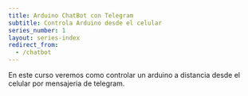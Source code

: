 ```yaml
---
title: Arduino ChatBot con Telegram
subtitle: Controla Arduino desde el celular
series_number: 1
layout: series-index
redirect_from:
  - /chatbot
---
```


En este curso veremos como controlar un arduino a distancia desde el celular por mensajeria de telegram.

